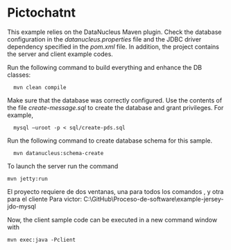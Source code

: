 Pictochatnt
===========

This example relies on the DataNucleus Maven plugin. Check the database configuration in the *datanucleus.properties* file and the JDBC driver dependency specified in the *pom.xml* file. In addition, the project contains the server and client example codes.

Run the following command to build everything and enhance the DB classes:

      mvn clean compile

Make sure that the database was correctly configured. Use the contents of the file *create-message.sql* to create the database and grant privileges. For example,

      mysql –uroot -p < sql/create-pds.sql

Run the following command to create database schema for this sample.

      mvn datanucleus:schema-create

To launch the server run the command

    mvn jetty:run

El proyecto requiere de dos ventanas, una para todos los comandos , y otra para el cliente
Para victor: C:\GitHub\Proceso-de-software\example-jersey-jdo-mysql


Now, the client sample code can be executed in a new command window with

    mvn exec:java -Pclient
